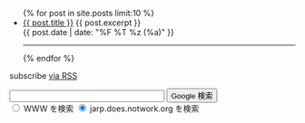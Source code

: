 <ul>
  {% for post in site.posts limit:10 %}
  <li>
    <a href="{{ post.url | absolute_url }}">{{ post.title }}</a>
    {{ post.excerpt }}
    &nbsp;
    <div class="f6"><div class="float-right">{{ post.date | date: "%F %T %z (%a)" }}</div></div>
    <hr/>
  </li>
  {% endfor %}
</ul>

<p class="rss-subscribe">subscribe <a href="/xblog/feed.xml">via RSS</a></p>

<!-- SiteSearch Google -->
<form method=GET action="https://www.google.co.jp/search">
<p>
<input type=text name=q size=31 maxlength=255 value="">
<input type=hidden name=hl value="ja">
<input type=hidden name=ie value="UTF-8">
<input type=submit name=btnG value="Google 検索">
<input type=hidden name=domains value="jarp.does.notwork.org"><br>
<input type=radio name=sitesearch value=""> WWW を検索
<input type=radio name=sitesearch value="jarp.does.notwork.org" checked> jarp.does.notwork.org を検索 <br>
</p>
</form>
